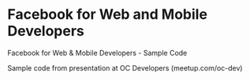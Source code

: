 Facebook for Web and Mobile Developers
======================================

Facebook for Web &amp; Mobile Developers - Sample Code

Sample code from presentation at OC Developers (meetup.com/oc-dev)